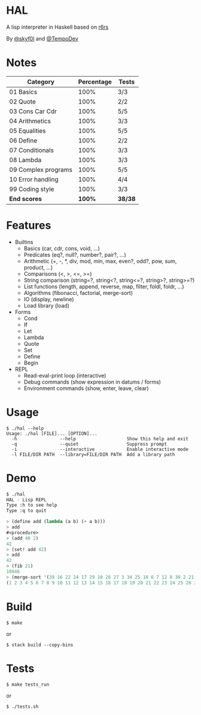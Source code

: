 # HAL

A lisp interpreter in Haskell based on [r6rs](http://www.r6rs.org/)

By [@skyf0l](https://github.com/skyf0l) and [@TempoDev](https://github.com/TempoDev)

# Notes

<!-- Grade : ... | Mark : ... -->

| Category            | Percentage | Tests     |
| ------------------- | ---------- | --------- |
| 01 Basics           | 100%       | 3/3       |
| 02 Quote            | 100%       | 2/2       |
| 03 Cons Car Cdr     | 100%       | 5/5       |
| 04 Arithmetics      | 100%       | 3/3       |
| 05 Equalities       | 100%       | 5/5       |
| 06 Define           | 100%       | 2/2       |
| 07 Conditionals     | 100%       | 3/3       |
| 08 Lambda           | 100%       | 3/3       |
| 09 Complex programs | 100%       | 5/5       |
| 10 Error handling   | 100%       | 4/4       |
| 99 Coding style     | 100%       | 3/3       |
| **End scores**      | **100%**   | **38/38** |

# Features

- Builtins
  - Basics (car, cdr, cons, void, ...)
  - Predicates (eq?, null?, number?, pair?, ...)
  - Arithmetic (+, -, \*, div, mod, min, max, even?, odd?, pow, sum, product, ...)
  - Comparisons (<, >, <=, >=)
  - String comparison (string=?, string<?, string<=?, string>?, string>=?)
  - List functions (length, append, reverse, map, filter, foldl, foldr, ...)
  - Algorithms (fibonacci, factorial, merge-sort)
  - IO (display, newline)
  - Load library (load)
- Forms
  - Cond
  - If
  - Let
  - Lambda
  - Quote
  - Set
  - Define
  - Begin
- REPL
  - Read-eval-print loop (interactive)
  - Debug commands (show expression in datums / forms)
  - Environment commands (show, enter, leave, clear)

# Usage

```
$ ./hal --help
Usage: ./hal [FILE]... [OPTION]...
  -h                --help                   Show this help and exit
  -q                --quiet                  Suppress prompt
  -i                --interactive            Enable interactive mode
  -l FILE/DIR PATH  --library=FILE/DIR PATH  Add a library path
```

# Demo

```lisp
$ ./hal
HAL - Lisp REPL
Type :h to see help
Type :q to quit

> (define add (lambda (a b) (+ a b)))
> add
#<procedure>
> (add 40 2)
42
> (set! add 42)
> add
42
> (fib 21)
10946
> (merge-sort '(39 16 22 24 17 29 18 26 27 3 34 25 10 6 7 12 8 30 2 21 13 36 14 38 32 41 40 4 35 19 5 33 23 9 15 31 28 20 42 37 11 1))
(1 2 3 4 5 6 7 8 9 10 11 12 13 14 15 16 17 18 19 20 21 22 23 24 25 26 27 28 29 30 31 32 33 34 35 36 37 38 39 40 41 42)
```

# Build

```
$ make
```

or

```
$ stack build --copy-bins
```

# Tests

```
$ make tests_run
```

or

```
$ ./tests.sh
```
